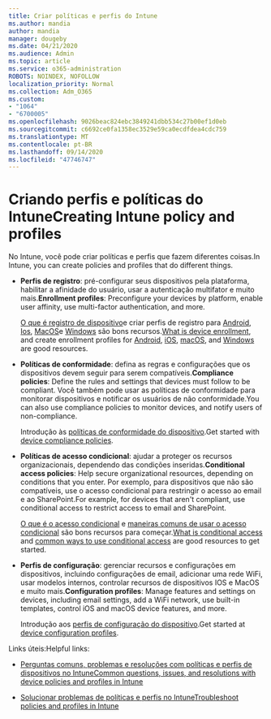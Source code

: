 ```yaml
---
title: Criar políticas e perfis do Intune
ms.author: mandia
author: mandia
manager: dougeby
ms.date: 04/21/2020
ms.audience: Admin
ms.topic: article
ms.service: o365-administration
ROBOTS: NOINDEX, NOFOLLOW
localization_priority: Normal
ms.collection: Adm_O365
ms.custom:
- "1064"
- "6700005"
ms.openlocfilehash: 9026beac824ebc3849241dbb534c27b00ef1d0eb
ms.sourcegitcommit: c6692ce0fa1358ec3529e59ca0ecdfdea4cdc759
ms.translationtype: MT
ms.contentlocale: pt-BR
ms.lasthandoff: 09/14/2020
ms.locfileid: "47746747"
---
```

# <a name="creating-intune-policy-and-profiles"></a><span data-ttu-id="fa018-102">Criando perfis e políticas do Intune</span><span class="sxs-lookup"><span data-stu-id="fa018-102">Creating Intune policy and profiles</span></span>

<span data-ttu-id="fa018-103">No Intune, você pode criar políticas e perfis que fazem diferentes coisas.</span><span class="sxs-lookup"><span data-stu-id="fa018-103">In Intune, you can create policies and profiles that do different things.</span></span>

- <span data-ttu-id="fa018-104">**Perfis de registro**: pré-configurar seus dispositivos pela plataforma, habilitar a afinidade do usuário, usar a autenticação multifator e muito mais.</span><span class="sxs-lookup"><span data-stu-id="fa018-104">**Enrollment profiles**: Preconfigure your devices by platform, enable user affinity, use multi-factor authentication, and more.</span></span>

  <span data-ttu-id="fa018-105">[O que é registro de dispositivo](https://docs.microsoft.com/intune/device-enrollment)e criar perfis de registro para [Android](https://docs.microsoft.com/intune/android-enroll), [Ios](https://docs.microsoft.com/intune/ios-enroll), [MacOS](https://docs.microsoft.com/intune/macos-enroll)e [Windows](https://docs.microsoft.com/intune/windows-enrollment-methods) são bons recursos.</span><span class="sxs-lookup"><span data-stu-id="fa018-105">[What is device enrollment](https://docs.microsoft.com/intune/device-enrollment), and create enrollment profiles for [Android](https://docs.microsoft.com/intune/android-enroll), [iOS](https://docs.microsoft.com/intune/ios-enroll), [macOS](https://docs.microsoft.com/intune/macos-enroll), and [Windows](https://docs.microsoft.com/intune/windows-enrollment-methods) are good resources.</span></span>

- <span data-ttu-id="fa018-106">**Políticas de conformidade**: defina as regras e configurações que os dispositivos devem seguir para serem compatíveis.</span><span class="sxs-lookup"><span data-stu-id="fa018-106">**Compliance policies**: Define the rules and settings that devices must follow to be compliant.</span></span> <span data-ttu-id="fa018-107">Você também pode usar as políticas de conformidade para monitorar dispositivos e notificar os usuários de não conformidade.</span><span class="sxs-lookup"><span data-stu-id="fa018-107">You can also use compliance policies to monitor devices, and notify users of non-compliance.</span></span>

  <span data-ttu-id="fa018-108">Introdução às [políticas de conformidade do dispositivo](https://docs.microsoft.com/intune/device-compliance-get-started).</span><span class="sxs-lookup"><span data-stu-id="fa018-108">Get started with [device compliance policies](https://docs.microsoft.com/intune/device-compliance-get-started).</span></span>
- <span data-ttu-id="fa018-109">**Políticas de acesso condicional**: ajudar a proteger os recursos organizacionais, dependendo das condições inseridas.</span><span class="sxs-lookup"><span data-stu-id="fa018-109">**Conditional access policies**: Help secure organizational resources, depending on conditions that you enter.</span></span> <span data-ttu-id="fa018-110">Por exemplo, para dispositivos que não são compatíveis, use o acesso condicional para restringir o acesso ao email e ao SharePoint.</span><span class="sxs-lookup"><span data-stu-id="fa018-110">For example, for devices that aren't compliant, use conditional access to restrict access to email and SharePoint.</span></span>

  <span data-ttu-id="fa018-111">[O que é o acesso condicional](https://docs.microsoft.com/intune/conditional-access) e [maneiras comuns de usar o acesso condicional](https://docs.microsoft.com/intune/conditional-access-intune-common-ways-use) são bons recursos para começar.</span><span class="sxs-lookup"><span data-stu-id="fa018-111">[What is conditional access](https://docs.microsoft.com/intune/conditional-access) and [common ways to use conditional access](https://docs.microsoft.com/intune/conditional-access-intune-common-ways-use) are good resources to get started.</span></span>

- <span data-ttu-id="fa018-112">**Perfis de configuração**: gerenciar recursos e configurações em dispositivos, incluindo configurações de email, adicionar uma rede WiFi, usar modelos internos, controlar recursos de dispositivos IOS e MacOS e muito mais.</span><span class="sxs-lookup"><span data-stu-id="fa018-112">**Configuration profiles**: Manage features and settings on devices, including email settings, add a WiFi network, use built-in templates, control iOS and macOS device features, and more.</span></span>

  <span data-ttu-id="fa018-113">Introdução aos [perfis de configuração do dispositivo](https://docs.microsoft.com/intune/device-profiles).</span><span class="sxs-lookup"><span data-stu-id="fa018-113">Get started at [device configuration profiles](https://docs.microsoft.com/intune/device-profiles).</span></span>

<span data-ttu-id="fa018-114">Links úteis:</span><span class="sxs-lookup"><span data-stu-id="fa018-114">Helpful links:</span></span>

- [<span data-ttu-id="fa018-115">Perguntas comuns, problemas e resoluções com políticas e perfis de dispositivos no Intune</span><span class="sxs-lookup"><span data-stu-id="fa018-115">Common questions, issues, and resolutions with device policies and profiles in Intune</span></span>](https://docs.microsoft.com/intune/device-profile-troubleshoot)

- [<span data-ttu-id="fa018-116">Solucionar problemas de políticas e perfis no Intune</span><span class="sxs-lookup"><span data-stu-id="fa018-116">Troubleshoot policies and profiles in Intune</span></span>](https://docs.microsoft.com/intune/troubleshoot-policies-in-microsoft-intune)
